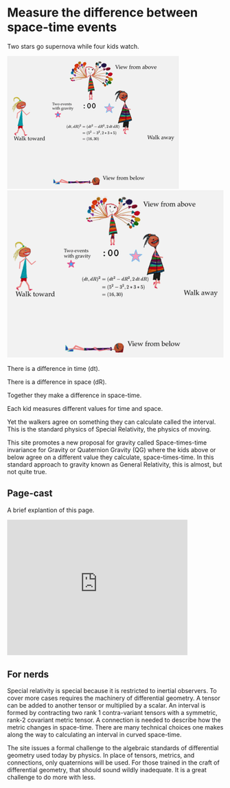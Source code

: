 # Measure the difference between space-time events

Two stars go supernova while four kids watch.

<a id="single_1" href="images/measure_900.gif"
title="Four ways to see two events">
  <img class='visible-xs' src="images/measure_400.gif" alt="" />
  <img class='hidden-xs' src="images/measure_600.gif" alt="" /></a> 

There is a difference in time (dt).

There is a difference in space (dR).

Together they make a difference in space-time.

Each kid measures different values for time and space.

Yet the walkers agree on something they can calculate called the interval.
This is the standard physics of Special Relativity, the physics of moving.

This site promotes a new proposal for gravity called Space-times-time
invariance for Gravity or Quaternion Gravity (QG) where
the kids above or below agree on a different value they calculate, 
space-times-time. In this standard approach to gravity known as General 
Relativity, this is almost, but not quite true.

## Page-cast

A brief explantion of this page.

<iframe width="420" height="315" src="https://www.youtube.com/embed/tPwNiPH1igM" frameborder="0" allowfullscreen></iframe>

## For nerds

Special relativity is special because it is restricted to inertial observers. 
To cover more cases requires the machinery of differential geometry. A tensor 
can be added to another tensor or multiplied by a scalar. An interval is 
formed by contracting two rank 1 contra-variant tensors with a symmetric, 
rank-2 covariant metric tensor. A connection is needed to describe how the metric 
changes in space-time. There are many technical choices one makes along the 
way to calculating an interval in curved space-time.

The site issues a formal challenge to the algebraic standards of differential 
geometry used today by physics. In place of tensors, metrics, and connections, 
only quaternions will be used. For those trained in the craft of differential 
geometry, that should sound wildly inadequate. It is a great challenge
to do more with less.
